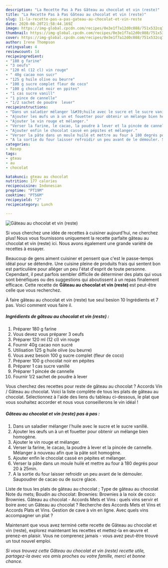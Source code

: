 ```yaml
---
description: "La Recette Pas à Pas Gâteau au chocolat et vin (reste)"
title: "La Recette Pas à Pas Gâteau au chocolat et vin (reste)"
slug: 11-la-recette-pas-a-pas-gateau-au-chocolat-et-vin-reste
date: 2020-08-20T21:58:44.169Z
image: https://img-global.cpcdn.com/recipes/0e3e1f7a12d0c088/751x532cq70/gateau-au-chocolat-et-vin-reste-photo-principale-de-la-recette.jpg
thumbnail: https://img-global.cpcdn.com/recipes/0e3e1f7a12d0c088/751x532cq70/gateau-au-chocolat-et-vin-reste-photo-principale-de-la-recette.jpg
cover: https://img-global.cpcdn.com/recipes/0e3e1f7a12d0c088/751x532cq70/gateau-au-chocolat-et-vin-reste-photo-principale-de-la-recette.jpg
author: Irene Thompson
ratingvalue: 4
reviewcount: 14
recipeingredient:
- "180 g farine"
- "3 oeufs"
- "120 ml (12 cl) vin rouge"
- " 40g cacao non sucr"
- "125 g huile olive ou beurre"
- "100 g sucre complet fleur de coco"
- "100 g chocolat noir en ppites"
- "1 cas sucre vanill"
- "1 pince de cannelle"
- "1/2 sachet de poudre  lever"
recipeinstructions:
- "Dans un saladier mélanger l&#39;huile avec le sucre et le sucre vanillé."
- "Ajouter les œufs un à un et fouetter pour obtenir un mélange bien homogène."
- "Ajouter le vin rouge et mélanger."
- "Verser la farine, le cacao, la poudre à lever et la pincée de cannelle. Mélanger à nouveau afin que la pâte soit homogène."
- "Ajouter enfin le chocolat cassé en pépites et mélanger."
- "Verser la pâte dans un moule huilé et mettre au four à 180 degrés pour 20 à 25min."
- "A la sortie du four laisser refroidir un peu avant de le démouler. Saupoudrer de cacao ou de sucre glace."
categories:
- Resep
tags:
- gteau
- au
- chocolat

katakunci: gteau au chocolat 
nutrition: 177 calories
recipecuisine: Indonesian
preptime: "PT19M"
cooktime: "PT56M"
recipeyield: "2"
recipecategory: Lunch

---
```



![Gâteau au chocolat et vin (reste)](https://img-global.cpcdn.com/recipes/0e3e1f7a12d0c088/751x532cq70/gateau-au-chocolat-et-vin-reste-photo-principale-de-la-recette.jpg)

Si vous cherchez une idée de recettes à cuisiner aujourd'hui, ne cherchez plus! Nous vous fournissons uniquement la recette parfaite gâteau au chocolat et vin (reste) ici. Nous avons également une grande variété de recettes à essayer.

Beaucoup de gens aiment cuisiner et pensent que c'est le passe-temps idéal pour se détendre. Une cuisine pleine de produits frais qui sentent bon est particulière pour alléger un peu l'état d'esprit de toute personne. Cependant, il peut parfois sembler difficile de déterminer des plats qui vous sont bénéfiques ou des suggestions qui aboutissent à un repas finalement efficace. Cette recette de <strong> Gâteau au chocolat et vin (reste) </strong> est peut-être celle que vous recherchez.

<!--inarticleads1-->

À faire gâteau au chocolat et vin (reste) tue seul besion 10 Ingrédients et 7 pas. Voici comment vous faire il.

##### Ingrédients de gâteau au chocolat et vin (reste) :

1. Préparer 180 g farine
1. Vous devez vous préparer 3 oeufs
1. Préparer 120 ml (12 cl) vin rouge
1. Fournir  40g cacao non sucré
1. Utilisation 125 g huile olive (ou beurre)
1. Vous avez besoin 100 g sucre complet (fleur de coco)
1. Préparer 100 g chocolat noir en pépites
1. Préparer 1 cas sucre vanillé
1. Préparer 1 pincée de cannelle
1. Fournir 1/2 sachet de poudre à lever


Vous cherchez des recettes pour reste de gâteau au chocolat ? Accords Vin / Gâteau au chocolat. Voici la liste complète de tous les plats de gâteau au chocolat. Sélectionnez à l&#39;aide des liens du tableau ci-dessous, le plat que vous souhaitez accorder et nous vous conseillerons le vin idéal ! 

<!--inarticleads2-->

##### Gâteau au chocolat et vin (reste) pas à pas :

1. Dans un saladier mélanger l&#39;huile avec le sucre et le sucre vanillé.
1. Ajouter les œufs un à un et fouetter pour obtenir un mélange bien homogène.
1. Ajouter le vin rouge et mélanger.
1. Verser la farine, le cacao, la poudre à lever et la pincée de cannelle. Mélanger à nouveau afin que la pâte soit homogène.
1. Ajouter enfin le chocolat cassé en pépites et mélanger.
1. Verser la pâte dans un moule huilé et mettre au four à 180 degrés pour 20 à 25min.
1. A la sortie du four laisser refroidir un peu avant de le démouler. Saupoudrer de cacao ou de sucre glace.


Liste de tous les plats de gâteau au chocolat ; Type de gâteau au chocolat Note du mets; Boudin au chocolat: Brownies: Brownies à la noix de coco: Brownies. Gâteau au chocolat - Accords Mets et Vins : quels vins servir et boire avec un Gâteau au chocolat ? Recherche des Accords Mets et Vins et Accords Plats et Vins. Gestion de cave à vin en ligne. Avec quels vins accompagner un plat ? 

<!--inarticleads1-->

<p>
Maintenant que vous avez terminé cette recette de Gâteau au chocolat et vin (reste), explorez maintenant les recettes et mettez-la en œuvre et prenez-en plaisir. Vous ne comprenez jamais - vous avez peut-être trouvé un tout nouvel emploi.
</p>

<p>
<i>Si vous trouvez cette Gâteau au chocolat et vin (reste) recette utile, partagez-la avec vos amis proches ou votre famille, merci et bonne chance.</i>
</p>
